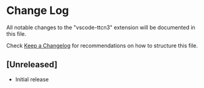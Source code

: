 # Change Log

All notable changes to the "vscode-ttcn3" extension will be documented in this file.

Check [Keep a Changelog](http://keepachangelog.com/) for recommendations on how to structure this file.

## [Unreleased]

- Initial release